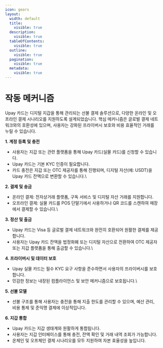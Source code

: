 ```yaml
---
icon: gears
layout:
  width: default
  title:
    visible: true
  description:
    visible: true
  tableOfContents:
    visible: true
  outline:
    visible: true
  pagination:
    visible: true
  metadata:
    visible: true
---
```


# 작동 메커니즘

Upay 카드는 디지털 지갑을 통해 관리되는 선불 결제 솔루션으로, 다양한 온라인 및 오프라인 결제 시나리오를 지원하도록 설계되었습니다. 핵심 메커니즘은 글로벌 결제 네트워크와의 호환성에 있으며, 사용자는 강화된 프라이버시 보호와 비용 효율적인 거래를 누릴 수 있습니다.



**1. 계정 등록 및 충전**

* 사용자는 지갑 또는 관련 플랫폼을 통해 Upay 카드(실물 카드)를 신청할 수 있습니다.
* Upay 카드는 기본 KYC 인증이 필요합니다.
* 카드 충전은 지갑 또는 OTC 제공자를 통해 진행되며, 디지털 자산(예: USDT)을 Upay 카드 잔액으로 변환할 수 있습니다.\


**2. 결제 및 송금**

* 온라인 결제: 전자상거래 플랫폼, 구독 서비스 및 디지털 자산 거래를 지원합니다.
* 오프라인 결제: 실물 카드를 POS 단말기에서 사용하거나 QR 코드를 스캔하여 매장에서 결제할 수 있습니다.\


**3. 정산 및 출금**

* Upay 카드는 Visa 등 글로벌 결제 네트워크와 완전히 호환되어 원활한 결제를 제공합니다.
* 사용자는 Upay 카드 잔액을 법정화폐 또는 디지털 자산으로 전환하여 OTC 제공자 또는 지갑 플랫폼을 통해 출금할 수 있습니다.\


**4. 프라이버시 및 데이터 보호**

* Upay 실물 카드는 필수 KYC 요구 사항을 준수하면서 사용자의 프라이버시를 보호합니다.
* 민감한 정보는 내장된 컴플라이언스 및 보안 메커니즘으로 보호됩니다.\


**5. 선불 모델**

* 선불 구조를 통해 사용자는 충전을 통해 지출 한도를 관리할 수 있으며, 예산 관리, 비용 통제 및 준익명 결제에 이상적입니다.



**6. 지갑 통합**

* Upay 카드는 지갑 생태계와 원활하게 통합됩니다.
* 사용자는 지갑 인터페이스를 통해 충전, 잔액 확인 및 거래 내역 조회가 가능합니다.
* 온체인 및 오프체인 결제 시나리오를 모두 지원하여 자본 효율성을 높입니다.

